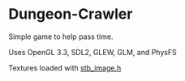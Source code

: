 Dungeon-Crawler
===============

Simple game to help pass time.

Uses OpenGL 3.3, SDL2, GLEW, GLM, and PhysFS

Textures loaded with [stb_image.h](https://github.com/nothings/stb)
